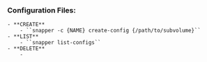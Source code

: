 ### Configuration Files:
	- **CREATE**
		- ``snapper -c {NAME} create-config {/path/to/subvolume}``
	- **LIST**
		- ``snapper list-configs``
	- **DELETE**
		-